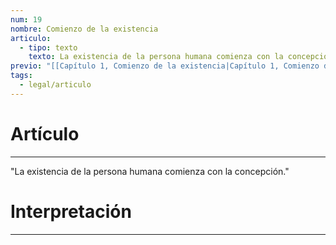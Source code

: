 ```yaml
---
num: 19
nombre: Comienzo de la existencia
articulo:
  - tipo: texto
    texto: La existencia de la persona humana comienza con la concepción.
previo: "[[Capítulo 1, Comienzo de la existencia|Capítulo 1, Comienzo de la existencia]]"
tags:
  - legal/articulo
---
```

# Artículo
---
"La existencia de la persona humana comienza con la concepción."

# Interpretación
---
